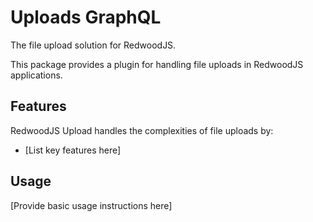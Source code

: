 # Uploads GraphQL

The file upload solution for RedwoodJS.

This package provides a plugin for handling file uploads in RedwoodJS applications.

## Features

RedwoodJS Upload handles the complexities of file uploads by:

- [List key features here]

## Usage

[Provide basic usage instructions here]
